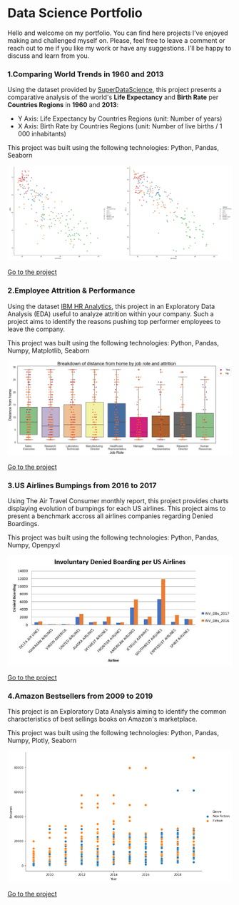 # Data Science Portfolio
Hello and welcome on my portfolio. You can find here projects I’ve enjoyed making and challenged myself on. Please, feel free to leave a comment or reach out to me if you like my work or have any suggestions. I'll be happy to discuss and learn from you.  
  
  
  
 
### 1.Comparing World Trends in 1960 and 2013 
 
Using the dataset provided by [SuperDataScience](https://sds-platform-private.s3-us-east-2.amazonaws.com/uploads/P4-Section5-Homework-Challenge.pdf), this project presents a comparative analysis of the world's **Life Expectancy** and **Birth Rate** per **Countries Regions** in **1960** and **2013**: 
* Y Axis: Life Expectancy by Countries Regions (unit: Number of years)
* X Axis: Birth Rate by Countries Regions (unit: Number of live births / 1 000 inhabitants)

This project was built using the following technologies: Python, Pandas, Seaborn 

![](/images/graphs_1960_2013.png)  

[Go to the project](https://github.com/SandratraR/20Days_DataScience_2021/blob/master/WorldTrends_Homework.py)



### 2.Employee Attrition & Performance
Using the dataset [IBM HR Analytics](https://www.kaggle.com/pavansubhasht/ibm-hr-analytics-attrition-dataset), this project in an Exploratory Data Analysis (EDA) useful to analyze attrition within your company. Such a project aims to identify the reasons pushing top performer employees to leave the company.

This project was built using the following technologies: Python, Pandas, Numpy, Matplotlib, Seaborn  

![](/images/Stripplot_Distance_JobRole.png)

[Go to the project](/Project_EDA_Employee_Attrition.md)

 

### 3.US Airlines Bumpings from 2016 to 2017
Using The Air Travel Consumer monthly report, this project provides charts displaying evolution of bumpings for each US airlines. This project aims to present a benchmark accross all airlines companies regarding Denied Boardings. 

This project was built using the following technologies: Python, Pandas, Numpy, Openpyxl  

![](/images/bar_chart_denied_boarding.JPG)  

[Go to the project](/Project_Airlines_Bumpings.md)  



### 4.Amazon Bestsellers from 2009 to 2019
This project is an Exploratory Data Analysis aiming to identify the common characteristics of best sellings books on Amazon's marketplace.

This project was built using the following technologies: Python, Pandas, Numpy, Plotly, Seaborn 

![](/images/p4_year_review_scatter.png)  

[Go to the project](/Project_Amazon_bestsellers.md)  

